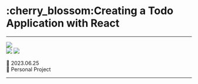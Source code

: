 <h1>:cherry_blossom:Creating a Todo Application with React</h1>

<hr>
<span>
  <img src="https://img.shields.io/badge/react-61DAFB?style=for-the-badge&logo=react&logoColor=white"/>
</span>
<br>
<span>
  <img src="https://img.shields.io/badge/JavaScript-F7DF1E?style=for-the-badge&logo=JavaScript&logoColor=black"/>
  <img src="https://img.shields.io/badge/CSS3-1572B6?style=for-the-badge&logo=CSS3&logoColor=black"/>
</span>

:calendar: 2023.06.25 <br>
:raising_hand: Personal Project<br>


<hr>
